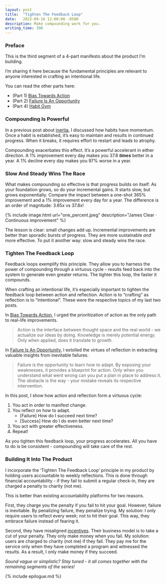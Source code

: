 ```yaml
---
layout: post
title:  "Tighten The Feedback Loop"
date:   2022-09-16 12:00:00 -0500
description: Make compounding work for you.
writing_time: 390
---
```


### Preface

This is the third segment of a 4-part manifesto about the product I’m building.

I’m sharing it here because the fundamental principles are relevant to anyone interested in crafting an intentional life.

You can read the other parts here:
* (Part 1) [Bias Towards Action]({{site.url}}/bias-towards-action)
* (Part 2) [Failure Is An Opportunity]({{site.url}}/failure-is-an-opportunity)
* (Part 4) [Habit Gym]({{site.url}}/habit-gym)

### Compounding Is Powerful

In a previous post about [inertia]({{site.url}}/inertia), I discussed how habits have momentum. Once a habit is established, it’s easy to maintain and results in continued progress. When it breaks, it requires effort to restart and leads to atrophy.

Compounding exacerbates this effect. It’s a powerful accelerant in either direction. A 1% improvement every day makes you 37.8 ***times*** better in a year. A 1% decline every day makes you 97% worse in a year.

### Slow And Steady Wins The Race

What makes compounding so effective is that progress builds on itself. As your foundation grows, so do your incremental gains. It starts slow, but grows exponentially. Compare the impact between a one-shot 365% improvement and a 1% improvement every day for a year. The difference is an order of magnitude: 3.65x vs 37.8x!

{% include image.html url="one_percent.jpeg" description="James Clear · Continuous improvement" %}

The lesson is clear: small changes add up. Incremental improvements are better than sporadic bursts of progress. They are more sustainable *and* more effective. To put it another way: slow and steady wins the race.

### Tighten The Feedback Loop

Feedback loops exemplify this principle. They allow you to harness the power of compounding through a virtuous cycle - results feed back into the system to generate even greater returns. The tighter this loop, the faster it compounds.

When crafting an intentional life, it’s especially important to tighten the feedback loop between action and reflection. Action is to “crafting” as reflection is to “intentional”. These were the respective topics of my last two posts. 

In [Bias Towards Action]({{site.url}}/bias-towards-action), I urged the prioritization of action as the only path to real-life improvements.

> Action is the interface between thought space and the real world - we actualize our ideas by doing. Knowledge is merely potential energy. Only when applied, does it translate to growth. 

In [Failure Is An Opportunity]({{site.url}}/failure-is-an-opportunity), I extolled the virtues of reflection in extracting valuable insights from inevitable failures.

> Failure is the opportunity to learn how to adapt. By exposing your weaknesses, it provides a blueprint for action. Only when you understand what went wrong can you put a plan in place to address it. The obstacle is the way - your mistake reveals its respective intervention.

In this post, I show how action and reflection form a virtuous cycle:

1. You act in order to manifest change.
1. You reflect on how to adapt.
    * [Failure] How do I succeed next time?
    * [Success] How do I do even better next time?
1. You act with greater effectiveness.
1. Repeat!

As you tighten this feedback loop, your progress accelerates. All you have to do is be consistent - compounding will take care of the rest.

### Building It Into The Product

I incorporate the ‘Tighten The Feedback Loop’ principle in my product by holding users accountable to weekly reflections. This is done through financial accountability - if they fail to submit a regular check-in, they are charged a penalty to charity (not me).

This is better than existing accountability platforms for two reasons.

First, they charge you the penalty if you fail to hit your goal. However, failure is inevitable. By penalizing  failure, they penalize trying. My solution: I only require users to reflect every week; not to hit their goal. This way, they embrace failure instead of fearing it.

Second, they have misaligned [incentives]({{site.url}}/incentives). Their business model is to take a cut of your penalty. They only make money when you fail. My solution: users are charged to charity (not me) if they fail. They pay me for the service only when they have completed a program and witnessed the results. As a result, I only make money if they succeed.

*Sound vague or simplistic? Stay tuned - it all comes together with the remaining segments of the series!*

{% include epilogue.md %}